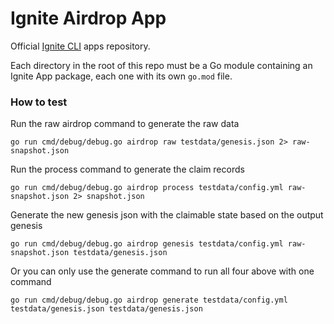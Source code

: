 # Ignite Airdrop App

Official [Ignite CLI](https://ignite.com/cli) apps repository.

Each directory in the root of this repo must be a Go module containing
an Ignite App package, each one with its own `go.mod` file.

### How to test

Run the raw airdrop command to generate the raw data
```shell
go run cmd/debug/debug.go airdrop raw testdata/genesis.json 2> raw-snapshot.json
```

Run the process command to generate the claim records
```shell
go run cmd/debug/debug.go airdrop process testdata/config.yml raw-snapshot.json 2> snapshot.json
```

Generate the new genesis json with the claimable state based on the output genesis
```shell
go run cmd/debug/debug.go airdrop genesis testdata/config.yml raw-snapshot.json testdata/genesis.json
```


Or you can only use the generate command to run all four above with one command
```shell
go run cmd/debug/debug.go airdrop generate testdata/config.yml testdata/genesis.json testdata/genesis.json
```

